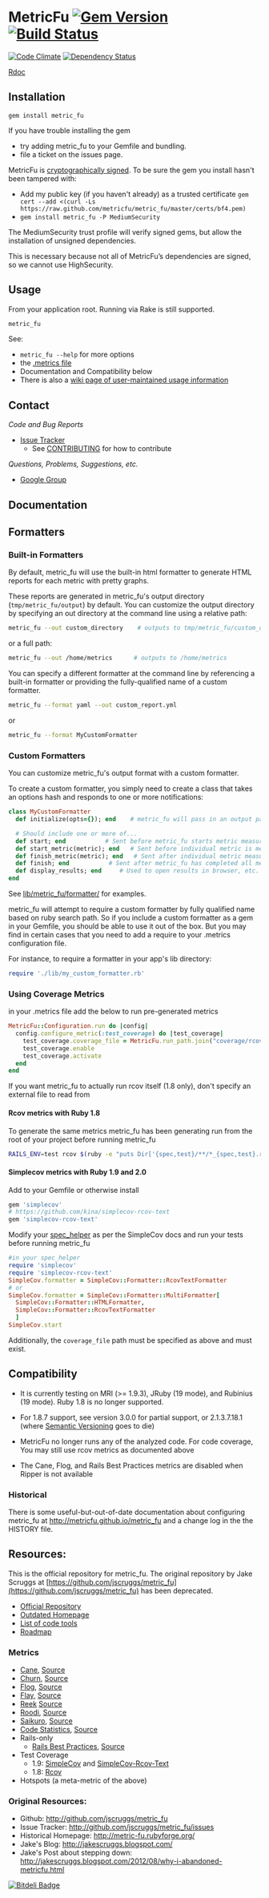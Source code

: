 # MetricFu [![Gem Version](https://badge.fury.io/rb/metric_fu.png)](http://badge.fury.io/rb/metric_fu) [![Build Status](https://travis-ci.org/metricfu/metric_fu.png?branch=master)](http://travis-ci.org/metricfu/metric_fu)

[![Code Climate](https://codeclimate.com/github/metricfu/metric_fu.png)](https://codeclimate.com/github/metricfu/metric_fu) [![Dependency Status](https://gemnasium.com/metricfu/metric_fu.png)](https://gemnasium.com/metricfu/metric_fu)

[Rdoc](http://rdoc.info/github/metricfu/metric_fu/)

## Installation

    gem install metric_fu

If you have trouble installing the gem
- try adding metric_fu to your Gemfile and bundling.
- file a ticket on the issues page.

MetricFu is [cryptographically signed](http://guides.rubygems.org/security/).
To be sure the gem you install hasn't been tampered with:
- Add my public key (if you haven't already) as a trusted certificate `gem cert --add <(curl -Ls https://raw.github.com/metricfu/metric_fu/master/certs/bf4.pem)`
- `gem install metric_fu -P MediumSecurity`

The MediumSecurity trust profile will verify signed gems, but allow the installation of unsigned dependencies.

This is necessary because not all of MetricFu’s dependencies are signed, so we cannot use HighSecurity.

## Usage

From your application root. Running via Rake is still supported.

```sh
metric_fu
```

See:
- `metric_fu --help` for more options
- the [.metrics file](https://github.com/metricfu/metric_fu/blob/master/.metrics)
- Documentation and Compatibility below
- There is also a [wiki page of user-maintained usage information](https://github.com/metricfu/metric_fu/wiki#usage)

## Contact

*Code and Bug Reports*

* [Issue Tracker](http://github.com/metricfu/metric_fu/issues)
  * See [CONTRIBUTING](https://github.com/metricfu/metric_fu/blob/master/CONTRIBUTING.md) for how to contribute

*Questions, Problems, Suggestions, etc.*

* [Google Group](https://groups.google.com/forum/#!forum/metric_fu)

## Documentation


## Formatters

### Built-in Formatters

By default, metric_fu will use the built-in html formatter to generate HTML reports for each metric with pretty graphs.

These reports are generated in metric_fu's output directory (```tmp/metric_fu/output```) by default. You can customize the output directory by specifying an out directory at the command line
using a relative path:

```sh
metric_fu --out custom_directory    # outputs to tmp/metric_fu/custom_directory
```

or a full path:

```sh
metric_fu --out /home/metrics      # outputs to /home/metrics
```

You can specify a different formatter at the command line by referencing a built-in formatter or providing the fully-qualified name of a custom formatter.


```sh
metric_fu --format yaml --out custom_report.yml
```

or

```sh
metric_fu --format MyCustomFormatter
```

### Custom Formatters

You can customize metric_fu's output format with a custom formatter.

To create a custom formatter, you simply need to create a class
that takes an options hash and responds to one or more notifications:

```ruby
class MyCustomFormatter
  def initialize(opts={}); end    # metric_fu will pass in an output param if provided.

  # Should include one or more of...
  def start; end           # Sent before metric_fu starts metric measurements.
  def start_metric(metric); end   # Sent before individual metric is measured.
  def finish_metric(metric); end   # Sent after individual metric measurement is complete.
  def finish; end           # Sent after metric_fu has completed all measurements.
  def display_results; end     # Used to open results in browser, etc.
end
```

See [lib/metric_fu/formatter/](lib/metric_fu/formatter/) for examples.

metric_fu will attempt to require a custom formatter by
fully qualified name based on ruby search path. So if you include a custom
formatter as a gem in your Gemfile, you should be able to use it out of the box.
But you may find in certain cases that you need to add a require to
your .metrics configuration file.

For instance, to require a formatter in your app's lib directory:

```ruby
require './lib/my_custom_formatter.rb'
```

### Using Coverage Metrics

in your .metrics file add the below to run pre-generated metrics

```ruby
MetricFu::Configuration.run do |config|
  config.configure_metric(:test_coverage) do |test_coverage|
    test_coverage.coverage_file = MetricFu.run_path.join("coverage/rcov/rcov.txt")
    test_coverage.enable
    test_coverage.activate
  end
end
```

If you want metric_fu to actually run rcov itself (1.8 only), don't specify an external file to read from

#### Rcov metrics with Ruby 1.8

To generate the same metrics metric_fu has been generating run from the root of your project before running metric_fu

```sh
RAILS_ENV=test rcov $(ruby -e "puts Dir['{spec,test}/**/*_{spec,test}.rb'].join(' ')") --sort coverage --no-html --text-coverage --no-color --profile --exclude-only '.*' --include-file "\Aapp,\Alib" -Ispec > coverage/rcov/rcov.txt
```

#### Simplecov metrics with Ruby 1.9 and 2.0

Add to your Gemfile or otherwise install

```ruby
gem 'simplecov'
# https://github.com/kina/simplecov-rcov-text
gem 'simplecov-rcov-text'
```

Modify your [spec_helper](https://github.com/metricfu/metric_fu/blob/master/spec/spec_helper.rb) as per the SimpleCov docs and run your tests before running metric_fu

```ruby
#in your spec_helper
require 'simplecov'
require 'simplecov-rcov-text'
SimpleCov.formatter = SimpleCov::Formatter::RcovTextFormatter
# or
SimpleCov.formatter = SimpleCov::Formatter::MultiFormatter[
  SimpleCov::Formatter::HTMLFormatter,
  SimpleCov::Formatter::RcovTextFormatter
  ]
SimpleCov.start
```

Additionally, the `coverage_file` path must be specified as above
and must exist.

## Compatibility

* It is currently testing on MRI (>= 1.9.3), JRuby (19 mode), and Rubinius (19 mode). Ruby 1.8 is no longer supported.

* For 1.8.7 support, see version 3.0.0 for partial support, or 2.1.3.7.18.1 (where [Semantic Versioning](http://semver.org/) goes to die)

* MetricFu  no longer runs any of the analyzed code. For code coverage, You may still use rcov metrics as documented above

* The Cane, Flog, and Rails Best Practices metrics are disabled when Ripper is not available

### Historical

There is some useful-but-out-of-date documentation about configuring metric_fu at http://metricfu.github.io/metric_fu and a change log in the the HISTORY file.

## Resources:

This is the official repository for metric_fu.  The original repository by Jake Scruggs at [https://github.com/jscruggs/metric_fu](https://github.com/jscruggs/metric_fu) has been deprecated.

* [Official Repository](http://github.com/metricfu/metric_fu)
* [Outdated Homepage](http://metricfu.github.io/metric_fu/)
* [List of code tools](https://github.com/metricfu/metric_fu/wiki/Code-Tools)
* [Roadmap](https://github.com/metricfu/metric_fu/wiki/Roadmap)

### Metrics

* [Cane](https://rubygems.org/gems/cane), [Source](http://github.com/square/cane)
* [Churn](https://rubygems.org/gems/churn), [Source](http://github.com/danmayer/churn)
* [Flog](https://rubygems.org/gems/flog), [Source](https://github.com/seattlerb/flog)
* [Flay](https://rubygems.org/gems/flay), [Source](https://github.com/seattlerb/flay)
* [Reek](https://rubygems.org/gems/reek) [Source](https://github.com/troessner/reek)
* [Roodi](https://rubygems.org/gems/roodi), [Source](https://github.com/roodi/roodi)
* [Saikuro](https://rubygems.org/gems/metric_fu-Saikuro), [Source](https://github.com/metricfu/Saikuro)
* [Code Statistics](https://rubygems.org/gems/code_metrics), [Source](https://github.com/bf4/code_metrics)
* Rails-only
  * [Rails Best Practices](https://rubygems.org/gems/rails_best_practices), [Source](https://github.com/railsbp/rails_best_practices)
* Test Coverage
  * 1.9: [SimpleCov](http://rubygems.org/gems/simplecov) and [SimpleCov-Rcov-Text](http://rubygems.org/gems/simplecov-rcov-text)
  * 1.8: [Rcov](http://rubygems.org/gems/rcov)
* Hotspots (a meta-metric of the above)


### Original Resources:

* Github: http://github.com/jscruggs/metric_fu
* Issue Tracker: http://github.com/jscruggs/metric_fu/issues
* Historical Homepage: http://metric-fu.rubyforge.org/
* Jake's Blog: http://jakescruggs.blogspot.com/
* Jake's Post about stepping down: http://jakescruggs.blogspot.com/2012/08/why-i-abandoned-metricfu.html


[![Bitdeli Badge](https://d2weczhvl823v0.cloudfront.net/metricfu/metric_fu/trend.png)](https://bitdeli.com/free "Bitdeli Badge")

